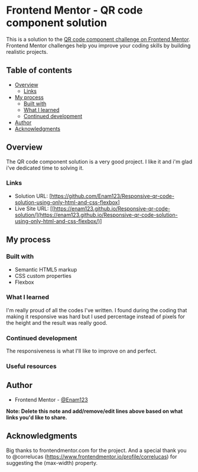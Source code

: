# Frontend Mentor - QR code component solution

This is a solution to the [QR code component challenge on Frontend Mentor](https://www.frontendmentor.io/challenges/qr-code-component-iux_sIO_H). Frontend Mentor challenges help you improve your coding skills by building realistic projects. 

## Table of contents

- [Overview](#overview)
  - [Links](#links)
- [My process](#my-process)
  - [Built with](#built-with)
  - [What I learned](#what-i-learned)
  - [Continued development](#continued-development)
- [Author](#author)
- [Acknowledgments](#acknowledgments)

## Overview
The QR code component solution is a very good project. I like it and i'm glad i've dedicated time to solving it.

### Links

- Solution URL: [https://github.com/Enam123/Responsive-qr-code-solution-using-only-html-and-css-flexbox]
- Live Site URL: [[https://enam123.github.io/Responsive-qr-code-solution/](https://enam123.github.io/Responsive-qr-code-solution-using-only-html-and-css-flexbox/)]

## My process

### Built with

- Semantic HTML5 markup
- CSS custom properties
- Flexbox

### What I learned

I'm really proud of all the codes I've written. I found during the coding that making it responsive was hard but I used percentage instead of pixels for the height and the result was really good. 


### Continued development

The responsiveness is what I'll like to improve on and perfect.


### Useful resources


## Author


- Frontend Mentor - [@Enam123](https://www.frontendmentor.io/profile/Enam123)


**Note: Delete this note and add/remove/edit lines above based on what links you'd like to share.**

## Acknowledgments

Big thanks to frontendmentor.com for the project.
And a special thank you to @correlucas (https://www.frontendmentor.io/profile/correlucas) for suggesting the (max-width) property.
